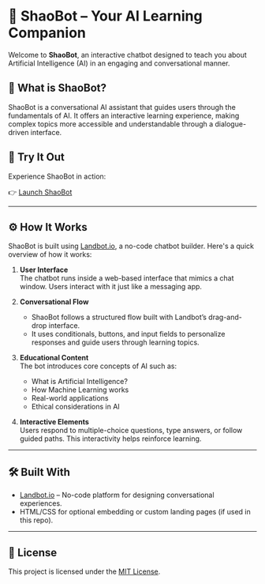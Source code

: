 # 🤖 ShaoBot – Your AI Learning Companion

Welcome to **ShaoBot**, an interactive chatbot designed to teach you about Artificial Intelligence (AI) in an engaging and conversational manner.

## 🧠 What is ShaoBot?

ShaoBot is a conversational AI assistant that guides users through the fundamentals of AI. It offers an interactive learning experience, making complex topics more accessible and understandable through a dialogue-driven interface.

## 🚀 Try It Out

Experience ShaoBot in action:

👉 [Launch ShaoBot](https://landbot.online/v3/H-2939952-HRETC310TB4O8UWE/index.html)

---

## ⚙️ How It Works

ShaoBot is built using [Landbot.io](https://landbot.io/), a no-code chatbot builder. Here's a quick overview of how it works:

1. **User Interface**  
   The chatbot runs inside a web-based interface that mimics a chat window. Users interact with it just like a messaging app.

2. **Conversational Flow**  
   - ShaoBot follows a structured flow built with Landbot’s drag-and-drop interface.
   - It uses conditionals, buttons, and input fields to personalize responses and guide users through learning topics.

3. **Educational Content**  
   The bot introduces core concepts of AI such as:
   - What is Artificial Intelligence?
   - How Machine Learning works
   - Real-world applications
   - Ethical considerations in AI

4. **Interactive Elements**  
   Users respond to multiple-choice questions, type answers, or follow guided paths. This interactivity helps reinforce learning.

---

## 🛠️ Built With

- [Landbot.io](https://landbot.io/) – No-code platform for designing conversational experiences.
- HTML/CSS for optional embedding or custom landing pages (if used in this repo).

---

## 📄 License

This project is licensed under the [MIT License](LICENSE).
